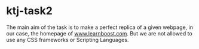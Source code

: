 # ktj-task2
The main aim of the task is to make a perfect replica of a given webpage, in our case, the homepage of www.learnboost.com. 
But we are not allowed to use any CSS frameworks or Scripting Languages. 
